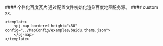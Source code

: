 <cn>
#### 个性化百度瓦片
通过配置文件初始化渲染百度地图服务源。
</cn>

<us>
#### custom
xx.
</us>

```tpl
<template>
	<pj-map bordered height="480" config="../MapConfig/examples/baidu.theme.json">
	</pj-map>
</template>
```
